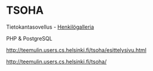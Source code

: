 TSOHA
=====

Tietokantasovellus - [Henkilögalleria][1]

[1]: <http://advancedkittenry.github.io/suunnittelu_ja_tyoymparisto/aiheet/Henkilogalleria.html>

PHP & PostgreSQL

http://teemulin.users.cs.helsinki.fi/tsoha/esittelysivu.html

http://teemulin.users.cs.helsinki.fi/tsoha/
